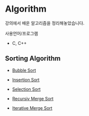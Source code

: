 # Algorithm
강의에서 배운 알고리즘을 정리해놓았습니다.

사용언어/프로그램
- C, C++

## Sorting Algorithm
- [Bubble Sort](https://github.com/seong-ho-park/Algorithm/blob/master/SortingAlgorithm/BubbleSort/)
- [Insertion Sort](https://github.com/seong-ho-park/Algorithm/blob/master/SortingAlgorithm/InsertSort/)
- [Selection Sort](https://github.com/seong-ho-park/Algorithm/blob/master/SortingAlgorithm/selectionSort/)

- [Recursiv Merge Sort]()
- [Iterative Merge Sort]()

